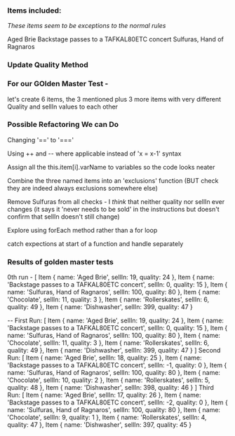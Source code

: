 

### Items included: 

*These items seem to be exceptions to the normal rules*

Aged Brie 
Backstage passes to a TAFKAL80ETC concert 
Sulfuras, Hand of Ragnaros


### Update Quality Method



### For our GOlden Master Test -

let's create 6 items, the 3 mentioned plus 3 more items with very different Quality and sellIn values to each other



### Possible Refactoring We can Do 



Changing '==' to '===' 

Using ++ and -- where applicable instead of 'x = x-1' syntax 

Assign all the this.item[i].varName to variables so the code looks neater

Combine the three named items into an 'exclusions' function (BUT check they are indeed always exclusions somewhere else)

Remove Sulfuras from all checks - I *think* that neither quality nor sellIn ever changes (it says it 'never needs to be sold' in the instructions but doesn't confirm that sellIn doesn't still change) 

Explore using forEach method rather than a for loop

catch expections at start of a function and handle separately


### Results of golden master tests

0th run - 
[
  Item { name: 'Aged Brie', sellIn: 19, quality: 24 },
  Item {
    name: 'Backstage passes to a TAFKAL80ETC concert',
    sellIn: 0,
    quality: 15
  },
  Item { name: 'Sulfuras, Hand of Ragnaros', sellIn: 100, quality: 80 },
  Item { name: 'Chocolate', sellIn: 11, quality: 3 },
  Item { name: 'Rollerskates', sellIn: 6, quality: 49 },
  Item { name: 'Dishwasher', sellIn: 399, quality: 47 }

  --
  First Run: 
[
  Item { name: 'Aged Brie', sellIn: 19, quality: 24 },
  Item {
    name: 'Backstage passes to a TAFKAL80ETC concert',
    sellIn: 0,
    quality: 15
  },
  Item { name: 'Sulfuras, Hand of Ragnaros', sellIn: 100, quality: 80 },
  Item { name: 'Chocolate', sellIn: 11, quality: 3 },
  Item { name: 'Rollerskates', sellIn: 6, quality: 49 },
  Item { name: 'Dishwasher', sellIn: 399, quality: 47 }
]
Second Run:
[
  Item { name: 'Aged Brie', sellIn: 18, quality: 25 },
  Item {
    name: 'Backstage passes to a TAFKAL80ETC concert',
    sellIn: -1,
    quality: 0
  },
  Item { name: 'Sulfuras, Hand of Ragnaros', sellIn: 100, quality: 80 },
  Item { name: 'Chocolate', sellIn: 10, quality: 2 },
  Item { name: 'Rollerskates', sellIn: 5, quality: 48 },
  Item { name: 'Dishwasher', sellIn: 398, quality: 46 }
]
Third Run:
[
  Item { name: 'Aged Brie', sellIn: 17, quality: 26 },
  Item {
    name: 'Backstage passes to a TAFKAL80ETC concert',
    sellIn: -2,
    quality: 0
  },
  Item { name: 'Sulfuras, Hand of Ragnaros', sellIn: 100, quality: 80 },
  Item { name: 'Chocolate', sellIn: 9, quality: 1 },
  Item { name: 'Rollerskates', sellIn: 4, quality: 47 },
  Item { name: 'Dishwasher', sellIn: 397, quality: 45 }